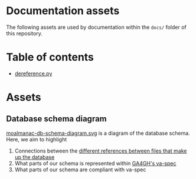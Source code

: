 # Documentation assets
The following assets are used by documentation within the `docs/` folder of this repository.

# Table of contents
- [dereference.py](#dereferencepy)

# Assets
## Database schema diagram
[moalmanac-db-schema-diagram.svg](moalmanac-db-schema-diagram.svg) is a diagram of the database schema. Here, we aim to highlight 
1. Connections between the [different references between files that make up the database](../../references/)
2. What parts of our schema is represented within [GA4GH's va-spec](https://github.com/ga4gh/va-spec)
3. What parts of our schema are compliant with va-spec
